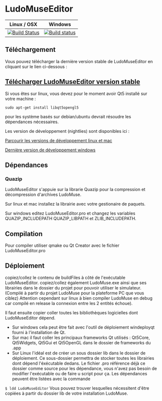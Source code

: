 # LudoMuseEditor 

| Linux / OSX  | Windows    |
|:-----------:|:-----------:|
|[![Build Status](https://travis-ci.org/ludomuse/LudoMuseEditor.svg?branch=master)](https://travis-ci.org/ludomuse/LudoMuseEditor) | [![Build status](https://ci.appveyor.com/api/projects/status/wwknl987osm43uph?svg=true&branch=master)](https://ci.appveyor.com/project/IHMTEK/ludomuseeditor?branch=master) |

## Téléchargement 
Vous pouvez télécharger la dernière version stable de LudoMuseEditor en cliquant sur le lien ci-dessous : 
## [Télécharger LudoMuseEditor version stable](https://github.com/ludomuse/LudoMuseEditor/releases/latest)

Si vous êtes sur linux, vous devez pour le moment avoir Qt5 installé sur votre machine : 

``
sudo apt-get install libqt5opengl5
``

pour les système basés sur debian/ubuntu devrait résoudre les dépendances nécessaires.

Les version de développement (nightlies) sont disponibles ici :

[Parcourir les versions de développement linux et mac](https://ihmtek-services.com/files/LudoMuse/releases/nightlies/LudoMuseEditor)


[Dernière version de développement windows](https://ci.appveyor.com/project/IHMTEK/ludomuseeditor/branch/master/artifacts)


## Dépendances


### Quazip


LudoMuseEditor s'appuie sur la librarie Quazip pour la compression et décompression d'archives LudoMuse.

Sur linux et mac installez la librairie avec votre gestionaire de paquets.

Sur windows editez LudoMuseEditor.pro et changez les variables QUAZIP_INCLUDEPATH QUAZIP_LIBPATH et ZLIB_INCLUDEPATH.


## Compilation


Pour compiler utiliser qmake ou Qt Creator avec le fichier LudoMuseEditor.pro


## Déploiement


copiez/collez le contenu de buildFiles à côté de l'exécutable LudoMuseEditor.
copiez/collez également LudoMuse.exe ainsi que ses librairies dans le dossier du projet pour pouvoir utiliser le simulateur.
(Compilé à partir du projet LudoMuse pour la plateforme PC que vous ciblez)
Attention cependant sur linux à bien compiler LudoMuse en debug car compilé en release la connexion entre les 2 entités échoue).

Il faut ensuite copier coller toutes les bibliothèques logicielles dont LudoMuseEditor dépend.

- Sur windows cela peut être fait avec l'outil de déploiement windeployqt fourni à l'installation de Qt.
- Sur mac il faut coller les principaux frameworks Qt utilisés : Qt5Core, Qt5Widgets, Qt5Gui et Qt5OpenGL dans le dossier de frameworks du .app
- Sur Linux l'idéal est de créer un sous dossier lib dans le dossier de déploiement. Ce sous-dossier permettra de stocker toutes les librairies dont dépend l'éxécutable dedans. Le fichier .pro référence déjà ce dossier comme source pour les dépendance, vous n'avez pas besoin de modifier l'exécutable ou de faire u script pour ça.
Les dépendances peuvent être listées avec la commande

``
$ ldd LudoMuseEditor
``
Vous pouvez trouver lesquelles nécessitent d'être copiées à partir du dossier lib de votre installation LudoMuse.
